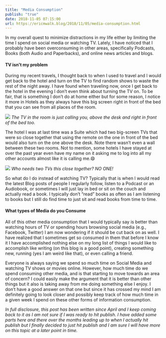 ```yaml
---
title: "Media Consumption"
publish: "true"
date: 2018-11-05 07:15:00
url: https://ericmwalk.blog/2018/11/05/media-consumption.html
---
```


In my overall quest to minimize distractions in my life either by limiting the time I spend on social media or watching TV. Lately, I have noticed that I probably have been overconsuming in other areas, specifically Podcasts, Books (both Audio and Paperbacks), and online news articles and blogs.

#### TV isn't my problem
During my recent travels, I thought back to when I used to travel and I would get back to the hotel and turn on the TV to find random shows to waste the rest of the night away. I have found when traveling now, once I get back to the hotel in the evening I don’t even think about turning the TV on. To be fair, that is something I don’t do at home either but for some reason, I notice it more in Hotels as they always have this big screen right in front of the bed that you can see from all places of the room.

![](https://ericmwalk.blog/uploads/2021/374ea55f82.jpg)
*The TV in the room is just calling you, above the desk and right in front of the bed too.*

The hotel I was at last time was a Suite which had two big-screen TVs that were so close together that using the remote on the one in front of the bed would also turn on the one above the desk. Note there wasn’t even a wall between these two rooms. Not to mention, some hotels I have stayed at over the past year even have my name on it asking me to log into all my other accounts almost like it is calling me.😄

![](https://ericmwalk.blog/uploads/2021/870aaf52f4.png)
*Who needs two TVs this close together? NO ONE!*

So what do I do instead of watching TV? Typically that is when I would read the latest Blog posts of people I regularly follow, listen to a Podcast or an Audiobook, or sometimes I will just lay in bed or sit on the couch and actually read a book. I typically don’t “read” books as often as I am listening to books but I still do find time to just sit and read books from time to time.

#### What types of Media do you Consume
All of this other media consumption that I would typically say is better than watching hours of TV or spending hours browsing social media (e.g., Facebook, Twitter) I am now wondering if it should be cut back on as well. I have realized that I sometimes get so consumed in them that before I know it I have accomplished nothing else on my long list of things I would like to accomplish like writing (on this blog is a good point), creating something new, running (yes I am weird like that), or even calling a friend.

Everyone is always saying we spend so much time on Social Media and watching TV shows or movies online. However, how much time do we spend consuming other media, and is that starting to move towards an area of concern? I could easily make the argument that it is better than other things but it also is taking away from me doing something else I enjoy. I don’t have a good answer on that one but since it has crossed my mind I am definitely going to look closer and possibly keep track of how much time in a given week I spend on these other forms of information consumption.

*In full disclosure, this post has been written since April and I keep coming back to it as I am not sure if I was ready to hit publish. I have added some parts here and there over the months leading up to when I actually hit publish but I finally decided to just hit publish and I am sure I will have more on this topic at a later point in time.*